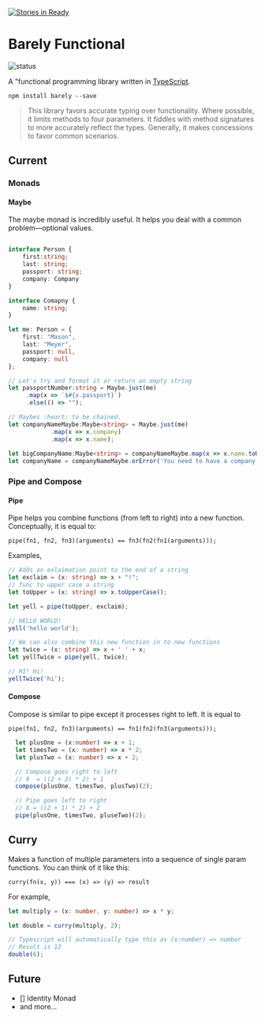 [![Stories in Ready](https://badge.waffle.io/masonkmeyer/barely.png?label=ready&title=Ready)](https://waffle.io/masonkmeyer/barely)
# Barely Functional 

![status](https://travis-ci.org/masonkmeyer/barely.svg?branch=master)

A "functional programming library written in [TypeScript](https://www.typescriptlang.org/). 

``` npm install barely --save ```

> This library favors accurate typing over functionality. Where possible, it limits methods to four parameters. It fiddles with method signatures to more accurately reflect the types. Generally, it makes concessions to favor common scenarios. 
 
## Current 
### Monads
#### Maybe
The maybe monad is incredibly useful. It helps you deal with a common problem&mdash;optional values. 
```typescript

interface Person {
    first:string;
    last: string;
    passport: string;
    company: Company
}

interface Comapny {
    name: string;
}

let me: Person = {
    first: "Mason",
    last: "Meyer",
    passport: null, 
    company: null
};

// Let's try and format it or return an empty string
let passportNumber:string = Maybe.just(me)
     .map(x => `$#{x.passport}`)
     .else(() => "");

// Maybes :heart: to be chained. 
let companyNameMaybe:Maybe<string> = Maybe.just(me)
            .map(x => x.company)
            .map(x => x.name);
            
let bigCompanyName:Maybe<string> = companyNameMaybe.map(x => x.name.toUpperCase());
let companyName = companyNameMaybe.orError('You need to have a company name');

```

### Pipe and Compose

#### Pipe

Pipe helps you combine functions (from left to right) into a new function. Conceptually, it is equal to:

```
pipe(fn1, fn2, fn3)(arguments) == fn3(fn2(fn1(arguments)));
```

Examples, 

```typescript
// Adds an exlaimation point to the end of a string
let exclaim = (x: string) => x + "!";
// func to upper case a string
let toUpper = (x: string) => x.toUpperCase();

let yell = pipe(toUpper, exclaim);

// HELLO WORLD!
yell('hello world');

// We can also combine this new function in to new functions
let twice = (x: string) => x + ' ' + x;
let yellTwice = pipe(yell, twice);

// HI! Hi!
yellTwice('hi');

```

#### Compose

Compose is similar to pipe except it processes right to left. It is equal to

```
pipe(fn1, fn2, fn3)(arguments) == fn1(fn2(fn3(arguments)));
```

```typescript
  let plusOne = (x:number) => x + 1;
  let timesTwo = (x: number) => x * 2;
  let plusTwo = (x: number) => x + 2;

  // Compose goes right to left
  // 9  = ((2 + 2) * 2) + 1
  compose(plusOne, timesTwo, plusTwo)(2);

  // Pipe goes left to right
  // 8 = ((2 + 1) * 2) + 2
  pipe(plusOne, timesTwo, pluseTwo)(2);  

```

## Curry

Makes a function of multiple parameters into a sequence of single param functions. You can think of it like this:

```
curry(fn(x, y)) === (x) => (y) => result
``` 

For example, 

```typescript
let multiply = (x: number, y: number) => x * y;

let double = curry(multiply, 2);

// Typescript will automatically type this as (x:number) => number
// Result is 12
double(6);

```

## Future

- [] Identity Monad
- and more...

